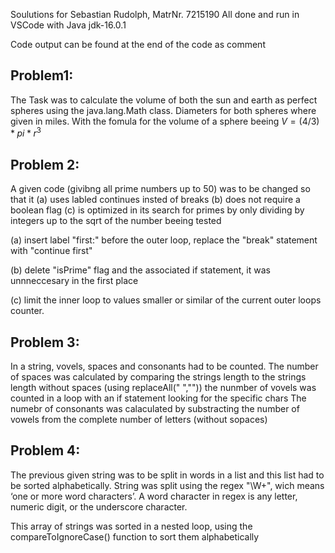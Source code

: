 Soulutions for Sebastian Rudolph, MatrNr. 7215190
All done and run in VSCode with Java jdk-16.0.1

Code output can be found at the end of the code as comment

## Problem1: 
The Task was to calculate the volume of both the sun and earth as perfect spheres using the 
java.lang.Math class. 
Diameters for both spheres where given in miles. 
With the fomula for the volume of a sphere beeing $V = (4/3) * pi * r^3$

## Problem 2:
A given code (givibng all prime numbers up to 50) was to be changed so that it
(a) uses labled continues insted of breaks
(b) does not require a boolean flag
(c) is optimized in its search for primes by only dividing by integers up to the sqrt of the number beeing tested

(a) insert label "first:" before the outer loop, replace the "break" statement with "continue first"

(b) delete "isPrime" flag and the associated if statement, it was unnneccesary in the first place

(c) limit the inner loop to values smaller or similar of the current outer loops counter.

## Problem 3: 
In a string, vovels, spaces and consonants had to be counted.
The number of spaces was calculated by comparing the strings length to the strings length without spaces (using replaceAll(" ",""))
the nunmber of vovels was counted in a loop with an if statement looking for the specific chars
The numebr of consonants was calaculated by substracting the number of vowels from the complete number of letters (without sopaces)

## Problem 4:
The previous given string was to be split in words in a list and this list had to be sorted alphabetically.
String was split using the regex "\\W+", wich means ‘one or more word characters’. A word character in regex is any letter, numeric digit, or the underscore character.

This array of strings was sorted in a nested loop, using the compareToIgnoreCase() function to sort them alphabetically